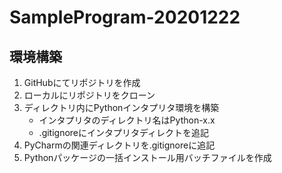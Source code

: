 # SampleProgram-20201222

## 環境構築

1. GitHubにてリポジトリを作成
1. ローカルにリポジトリをクローン
1. ディレクトリ内にPythonインタプリタ環境を構築
    * インタプリタのディレクトリ名はPython-x.x
    * .gitignoreにインタプリタディレクトを追記
1. PyCharmの関連ディレクトリを.gitignoreに追記
1. Pythonパッケージの一括インストール用バッチファイルを作成

